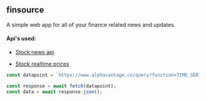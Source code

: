 ## finsource
A simple web app for all of your finance related news and updates.

#### Api's used:
- <a href ="https://apidojo-yahoo-finance-v1.p.rapidapi.com/auto-complete?q=india&region=IN">Stock news api</a>

- <a href = "https://www.alphavantage.co/query?function=TIME_SERIES_DAILY_ADJUSTED&symbol=${stock[i]}.BSE&outputsize=full&apikey=${api_key}">Stock realtime prices</a>

```javascript
const datapoint = `https://www.alphavantage.co/query?function=TIME_SERIES_DAILY_ADJUSTED&symbol=${stock[i]}.BSE&outputsize=full&apikey=${api_key}`;

const response = await fetch(datapoint);
const data = await response.json();
```